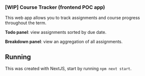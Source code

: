 ### [WIP] Course Tracker (frontend POC app)

This web app allows you to track assignments and course progress throughout the term.

**Todo panel**: view assignments sorted by due date.

**Breakdown panel**: view an aggregation of all assignments.

## Running
This was created with NextJS, start by running `npm next start`.
